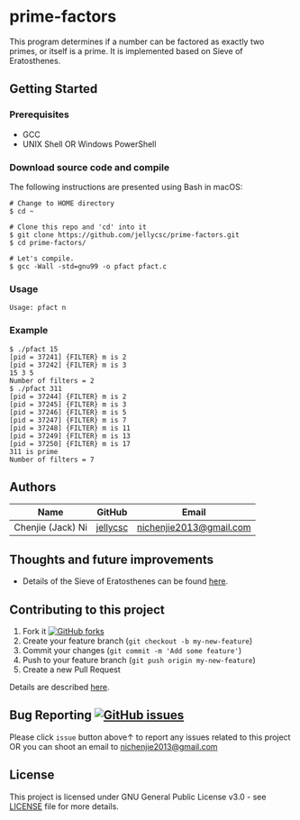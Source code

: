 # prime-factors
This program determines if a number can be factored as exactly two primes, or itself is a prime. It is implemented based on Sieve of Eratosthenes.

## Getting Started

### Prerequisites

* GCC
* UNIX Shell OR Windows PowerShell

### Download source code and compile
The following instructions are presented using Bash in macOS:
```
# Change to HOME directory
$ cd ~

# Clone this repo and 'cd' into it
$ git clone https://github.com/jellycsc/prime-factors.git
$ cd prime-factors/

# Let's compile.
$ gcc -Wall -std=gnu99 -o pfact pfact.c 
```

### Usage
```
Usage: pfact n
```

### Example
```
$ ./pfact 15
[pid = 37241] {FILTER} m is 2
[pid = 37242] {FILTER} m is 3
15 3 5
Number of filters = 2
$ ./pfact 311
[pid = 37244] {FILTER} m is 2
[pid = 37245] {FILTER} m is 3
[pid = 37246] {FILTER} m is 5
[pid = 37247] {FILTER} m is 7
[pid = 37248] {FILTER} m is 11
[pid = 37249] {FILTER} m is 13
[pid = 37250] {FILTER} m is 17
311 is prime
Number of filters = 7
```

## Authors

| Name                    | GitHub                                     | Email
| ----------------------- | ------------------------------------------ | -------------------------
| Chenjie (Jack) Ni       | [jellycsc](https://github.com/jellycsc)    | nichenjie2013@gmail.com

## Thoughts and future improvements

* Details of the Sieve of Eratosthenes can be found [here](https://en.wikipedia.org/wiki/Sieve_of_Eratosthenes).

## Contributing to this project

1. Fork it [![GitHub forks](https://img.shields.io/github/forks/jellycsc/prime-factors.svg?style=social&label=Fork&maxAge=2592000)](https://github.com/jellycsc/prime-factors/fork)
2. Create your feature branch (`git checkout -b my-new-feature`)
3. Commit your changes (`git commit -m 'Add some feature'`)
4. Push to your feature branch (`git push origin my-new-feature`)
5. Create a new Pull Request

Details are described [here](https://git-scm.com/book/en/v2/GitHub-Contributing-to-a-Project).

## Bug Reporting [![GitHub issues](https://img.shields.io/github/issues/jellycsc/prime-factors.svg)](https://github.com/jellycsc/prime-factors/issues/)

Please click `issue` button above↑ to report any issues related to this project  
OR you can shoot an email to <nichenjie2013@gmail.com>

## License
This project is licensed under GNU General Public License v3.0 - see [LICENSE](LICENSE) file for more details.
